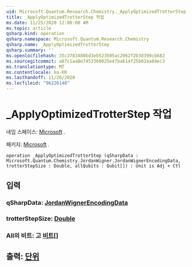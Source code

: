 ```yaml
---
uid: Microsoft.Quantum.Research.Chemistry._ApplyOptimizedTrotterStep
title: _ApplyOptimizedTrotterStep 작업
ms.date: 11/25/2020 12:00:00 AM
ms.topic: article
qsharp.kind: operation
qsharp.namespace: Microsoft.Quantum.Research.Chemistry
qsharp.name: _ApplyOptimizedTrotterStep
qsharp.summary: ''
ms.openlocfilehash: 35c3783488bd3eb523505ac2062f2b3d399cb682
ms.sourcegitcommit: a87c1aa8e7453360025e47ba614f25b02ea84ec3
ms.translationtype: MT
ms.contentlocale: ko-KR
ms.lasthandoff: 11/26/2020
ms.locfileid: "96226148"
---
```

# <a name="_applyoptimizedtrotterstep-operation"></a>_ApplyOptimizedTrotterStep 작업

네임 스페이스: [Microsoft](xref:Microsoft.Quantum.Research.Chemistry) .

패키지: [Microsoft](https://nuget.org/packages/Microsoft.Quantum.Research.Chemistry) .




```qsharp
operation _ApplyOptimizedTrotterStep (qSharpData : Microsoft.Quantum.Chemistry.JordanWigner.JordanWignerEncodingData, trotterStepSize : Double, allQubits : Qubit[]) : Unit is Adj + Ctl
```


## <a name="input"></a>입력

### <a name="qsharpdata--jordanwignerencodingdata"></a>qSharpData: [JordanWignerEncodingData](xref:Microsoft.Quantum.Chemistry.JordanWigner.JordanWignerEncodingData)




### <a name="trotterstepsize--double"></a>trotterStepSize: [Double](xref:microsoft.quantum.lang-ref.double)




### <a name="allqubits--qubit"></a>All의 비트: 고 [비트](xref:microsoft.quantum.lang-ref.qubit)[]





## <a name="output--unit"></a>출력: [단위](xref:microsoft.quantum.lang-ref.unit)

